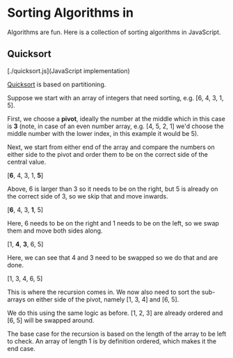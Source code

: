 # Sorting Algorithms in

Algorithms are fun. Here is a collection of sorting algorithms in JavaScript.

## Quicksort

[./quicksort.js](JavaScript implementation)

[Quicksort](https://en.wikipedia.org/wiki/Quicksort) is based on partitioning.

Suppose we start with an array of integers that need sorting, e.g. [6, 4, 3, 1, 5].

First, we choose a __pivot__, ideally the number at the middle which in this case is __3__ (note, in case of an even number array, e.g. [4, 5, 2, 1] we'd choose the middle number with the lower index, in this example it would be 5).

Next, we start from either end of the array and compare the numbers on either side to the pivot and order them to be on the correct side of the central value.

[__6__, 4, 3, 1, __5__]

Above, 6 is larger than 3 so it needs to be on the right, but 5 is already on the correct side of 3, so we skip that and move inwards.

[__6__, 4, 3, __1__, 5]

Here, 6 needs to be on the right and 1 needs to be on the left, so we swap them and move both sides along.

[1, __4__, __3__, 6, 5]

Here, we can see that 4 and 3 need to be swapped so we do that and are done.

[1, 3, 4, 6, 5]

This is where the recursion comes in. We now also need to sort the sub-arrays on either side of the pivot, namely [1, 3, 4] and [6, 5].

We do this using the same logic as before. [1, 2, 3] are already ordered and [6, 5] will be swapped around.

The base case for the recursion is based on the length of the array to be left to check. An array of length 1 is by definition ordered, which makes it the end case.
